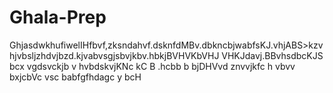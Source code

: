 # Ghala-Prep
GhjasdwkhufiwelIHfbvf,zksndahvf.dsknfdMBv.dbkncbjwabfsKJ.vhjABS>kzvhjvbsljzhdvjbzd.kjvabvsgjsbvjkbv.hbkjBVHVKbVHJ
VHKJdavj.BBvhsdbcKJS bcx vgdsvckjb v  hvbdskvjKNc kC B .hcbb b bjDHVvd znvvjkfc h vbvv bxjcbVc vsc babfgfhdagc y
bcH

